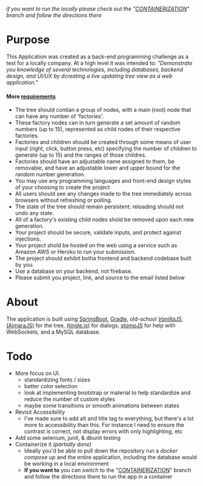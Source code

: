 _if you want to run the locally please check out the "[CONTAINERIZATION](https://github.com/puttzy/websocket-factory/tree/container)" branch and follow the directions there_ 


# Purpose
This Application was created as a back-end programming challenge as a test for a locally company.  At a high level it was intended to: 
_"Demonstrate you knowledge of several technologies, including databases, backend design, and UI/UX by dcreating a live updating tree view as a web application."_

#### More [requirements](https://github.com/puttzy/websocket-factory/blob/master/src/main/resources/public/images/requirements.png)
* The tree should contian a group of nodes, with a main (root) node that can have any number of 'factories'.
* These factory nodes can in turn generate a set amount of random numbers (up to 15), represented as child nodes of their respective factories.
* Factories and children should be created through some means of user input (right, click, button press, etc) specifying the number of children to generate (up to 15) and the ranges of those childres.
* Factories should have an adjustable name assigned to them, be removable, and have an adjustable lower and upper bound for the random number generation.
* You may use any programming languages and front-end design styles of your choosing to create the project
* All users should see any changes made to the tree immediately across browsers without refreshing or polling.
* The state of the tree should remain persistent; reloading should not undo any state.
* All of a factory's existing child nodes shold be removed upon each new generation.
* Your project should be secure, validate inputs, and protect against injections.
* Your project shold be hosted on the web using a service such as Amazon AWS or Heroku to run your submission.
* The project should exhibit botha  frontend and backend codebase built by you.
* Use a database on your backend, not firebase.
* Please submit you project, link, and source to the email listed below



# About
The application is built using [SpringBoot](https://spring.io/projects/spring-boot), 
[Gradle](https://gradle.org/), old-school _[VanillaJS](http://vanilla-js.com/)_, [(AimaraJS)](https://github.com/rafaelthca/aimaraJS/wiki/Usage) for the tree, 
 [(tingle.js)](https://tingle.robinparisi.com/) for dialogs, [stompJS](http://jmesnil.net/stomp-websocket/doc/) for help with WebSockets, and a MySQL database.  



# Todo
* More focus on UI.  
    * standardizing fonts / sizes
    * better color selection
    * look at implementing bootstrap or material to help standardize and reduce the number of custom styles
    * maybe some transitions or smooth animations between states
* Revisit Accessibility
    * I've made sure to add alt and title tag to everything, but there's a lot more to accessibility than this.  For instance I need to ensure the contrast is correct, not display errors with only highlighting, etc
* Add some selenium, junit, & dbunit testing
* Containerize it _(partially done)_
  * Ideally you'd be able to pull down the repository run a _docker compose up_ and the entire application, including the database would be working in a local environment
  * **If you want to**  you can switch to the "[CONTAINERIZATION](https://github.com/puttzy/websocket-factory/tree/container)" branch and follow the directions there to run the app in a container
    